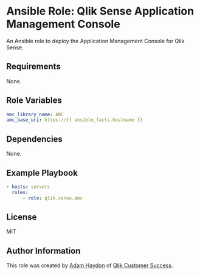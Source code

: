 Ansible Role: Qlik Sense Application Management Console
=========

An Ansible role to deploy the Application Management Console for Qlik Sense.

Requirements
------------

None.

Role Variables
--------------

```yaml
amc_library_name: AMC
amc_base_uri: https://{{ ansible_facts.hostname }}
```

Dependencies
------------

None.

Example Playbook
----------------

```yaml
- hosts: servers
  roles:
      - role: qlik.sense.amc
```

License
-------

MIT

Author Information
------------------

This role was created by [Adam Haydon](https://github.com/ahaydon) of [Qlik Customer Success](https://github.com/QlikProfessionalServices).
